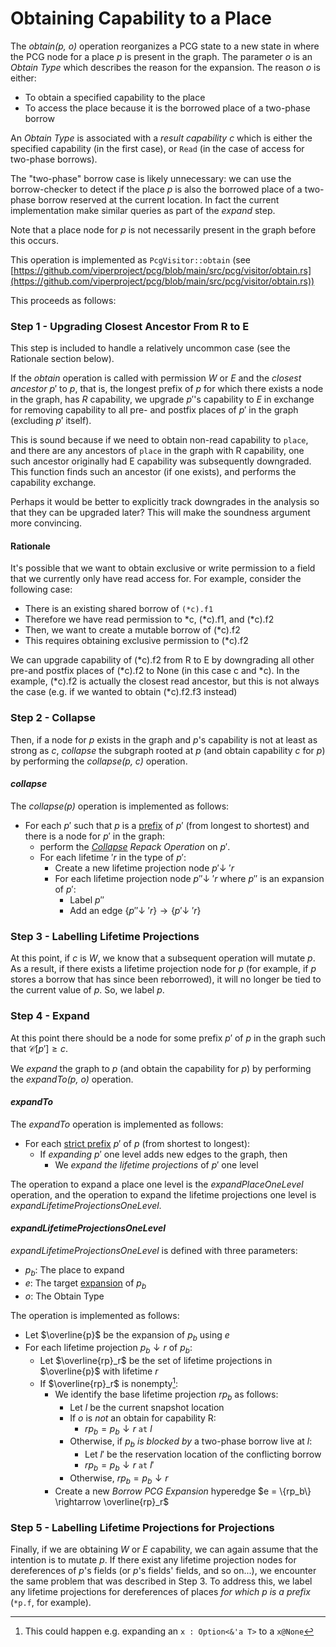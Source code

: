 # Obtaining Capability to a Place

The *obtain(p, o)* operation reorganizes a PCG state to a new state in where the
PCG node for a place $p$ is present in the graph. The parameter *o* is an
*Obtain Type* which describes the reason for the expansion. The reason $o$ is either:

- To obtain a specified capability to the place
- To access the place because it is the borrowed place of a two-phase borrow

An *Obtain Type* is associated with a *result capability* $c$ which is either
the specified capability (in the first case), or `Read` (in the case of access
for two-phase borrows).

<div class="warning">

The "two-phase" borrow case is likely unnecessary: we can use the borrow-checker
to detect if the place $p$ is also the borrowed place of a two-phase borrow
reserved at the current location. In fact the current implementation make
similar queries as part of the *expand* step.

</div>

Note that a place node for $p$
is not necessarily present in the graph before this occurs.

This operation is implemented as `PcgVisitor::obtain` (see [https://github.com/viperproject/pcg/blob/main/src/pcg/visitor/obtain.rs](https://github.com/viperproject/pcg/blob/main/src/pcg/visitor/obtain.rs))

This proceeds as follows:

### Step 1 - Upgrading Closest Ancestor From R to E

This step is included to handle a relatively uncommon case (see the Rationale
section below).

If the *obtain* operation is called with permission $W$ or $E$ and the *closest
ancestor* $p'$ to $p$, that is, the longest prefix of $p$ for which there exists
a node in the graph, has $R$ capability, we upgrade $p'$'s capability to $E$ in
exchange for removing capability to all pre- and postfix places of $p'$ in the
graph (excluding $p'$ itself).

This is sound because if we need to obtain non-read capability to `place`, and
there are any ancestors of `place` in the graph with R capability, one such
ancestor originally had E capability was subsequently downgraded. This function
finds such an ancestor (if one exists), and performs the capability exchange.

<div class="warning">

Perhaps it would be better to explicitly track downgrades in the analysis so
that they can be upgraded later? This will make the soundness argument more
convincing.

</div>

#### Rationale

It's possible that we want to obtain exclusive or write permission to
a field that we currently only have read access for. For example,
consider the following case:

- There is an existing shared borrow of `(*c).f1`
- Therefore we have read permission to *c, (*c).f1, and (*c).f2
- Then, we want to create a mutable borrow of (*c).f2
- This requires obtaining exclusive permission to (*c).f2

We can upgrade capability of (*c).f2 from R to E by downgrading all
other pre-and postfix places of (*c).f2 to None (in this case c and
*c). In the example, (*c).f2 is actually the closest read ancestor,
but this is not always the case (e.g. if we wanted to obtain
(*c).f2.f3 instead)

### Step 2 - Collapse 

Then, if a node for $p$ exists in the graph and $p$'s capability is not at least as strong as $c$, *collapse* the subgraph rooted at $p$ (and obtain capability $c$ for $p$) by performing the *collapse(p, c)* operation.

#### *collapse*

The *collapse(p)* operation is implemented as follows:

- For each $p'$ such that $p$ is a [prefix](../definitions/mir.html#place-prefix) of $p'$ (from longest to shortest) and there is a node for $p'$ in the graph:
  - perform the [*Collapse*](./repack-ops.html#Collapse) _Repack Operation_ on $p'$.
  - For each lifetime $'r$ in the type of $p'$:
    - Create a new lifetime projection node $p'\downarrow~'r$
    - For each lifetime projection node $p''\downarrow~'r$ where $p''$ is an expansion of $p'$:
      - Label $p''$
      - Add an edge $\{p''\downarrow~'r\}\rightarrow\{p'\downarrow~'r\}$

### Step 3 - Labelling Lifetime Projections
At this point, if $c$ is $W$, we know that a subsequent operation will mutate $p$.
As a result, if there exists a lifetime projection node for $p$ (for example, if $p$ stores a borrow that has since been reborrowed), it will no longer be tied to the current value of $p$.
So, we label $p$.

### Step 4 - Expand

At this point there should be a node for some prefix $p'$ of $p$ in the graph such that $\mathcal{C}[p'] \geqslant c$.

We *expand* the graph to $p$ (and obtain the capability for $p$) by performing the *expandTo(p, o)* operation.

#### *expandTo*

The *expandTo* operation is implemented as follows:
- For each [strict prefix](../definitions/mir.html#place-prefix) $p'$ of $p$ (from shortest to longest):
    - If *expanding* $p'$ one level adds new edges to the graph, then
        - We *expand the lifetime projections* of $p'$ one level

The operation to expand a place one level is the *expandPlaceOneLevel* operation, and the operation to expand the lifetime projections one level is *expandLifetimeProjectionsOneLevel*.

#### *expandLifetimeProjectionsOneLevel*

*expandLifetimeProjectionsOneLevel* is defined with three parameters:

- $p_b$: The place to expand
- $e$: The target [expansion](../definitions.html#place-expansion) of $p_b$
- $o$: The Obtain Type

The operation is implemented as follows:

- Let $\overline{p}$ be the expansion of $p_b$ using $e$
- For each lifetime projection $p_b \downarrow r$ of $p_b$:
    - Let $\overline{rp}_r$ be the set of lifetime projections in $\overline{p}$
      with lifetime $r$
    - If $\overline{rp}_r$ is nonempty[^possible]:
        - We identify the base lifetime projection $rp_{b}$ as follows:
            - Let $l$ be the current snapshot location
            - If $o$ is *not* an obtain for capability R:
                - $rp_b = p_b \downarrow r~\texttt{at}~l$
            - Otherwise, if $p_b$ *is blocked by* a two-phase borrow live at $l$:
                - Let $l'$ be the reservation location of the conflicting borrow
                - $rp_b = p_b \downarrow r~\texttt{at}~l'$
            - Otherwise, $rp_b = p_b \downarrow r$
        - Create a new *Borrow PCG Expansion* hyperedge $e = \{rp_b\} \rightarrow \overline{rp}_r$

[^possible]: This could happen e.g. expanding an `x : Option<&'a T>` to a `x@None`

### Step 5 - Labelling Lifetime Projections for Projections
Finally, if we are obtaining $W$ or $E$ capability, we can again assume that the intention is to mutate $p$.
If there exist any lifetime projection nodes for dereferences of $p$'s fields (or $p$'s fields' fields, and so on...), we encounter the same problem that was described in Step 3.
To address this, we label any lifetime projections for dereferences of places *for which $p$ is a prefix* (`*p.f`, for example).
